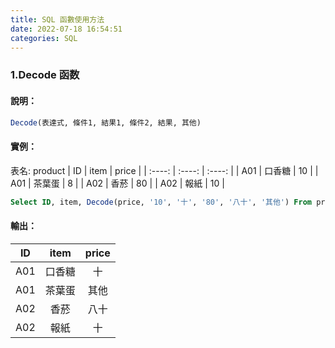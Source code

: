 ```yaml
---
title: SQL 函數使用方法
date: 2022-07-18 16:54:51
categories: SQL
---
```



### **1.Decode 函数**
#### **說明：**
```SQL
Decode(表達式, 條件1, 結果1, 條件2, 結果, 其他)
```
#### 實例：
表名: product
| ID     | item     | price    | 
| :----: | :----:   | :----:   | 
| A01    | 口香糖    | 10       |
| A01    | 茶葉蛋    | 8        |
| A02    | 香菸      | 80       |
| A02    | 報紙      | 10       |
```SQL
Select ID, item, Decode(price, '10', '十', '80', '八十', '其他') From product
```
#### 輸出：
| ID     | item     | price    | 
| :----: | :----:   | :----:   | 
| A01    | 口香糖    | 十       |
| A01    | 茶葉蛋    | 其他     |
| A02    | 香菸      | 八十     |
| A02    | 報紙      | 十       |